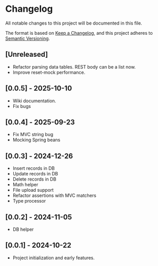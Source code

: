 # Changelog

All notable changes to this project will be documented in this file.

The format is based on [Keep a Changelog](https://keepachangelog.com/en/1.0.0/), and this project adheres to [Semantic Versioning](https://semver.org/spec/v2.0.0.html).

## [Unreleased]
- Refactor parsing data tables. REST body can be a list now.
- Improve reset-mock performance.

## [0.0.5] - 2025-10-10
- Wiki documentation.
- Fix bugs

## [0.0.4] - 2025-09-23
- Fix MVC string bug
- Mocking Spring beans

## [0.0.3] - 2024-12-26
- Insert records in DB
- Update records in DB
- Delete records in DB
- Math helper
- File upload support
- Refactor assertions with MVC matchers
- Type processor

## [0.0.2] - 2024-11-05
- DB helper

## [0.0.1] - 2024-10-22
- Project initialization and early features.
